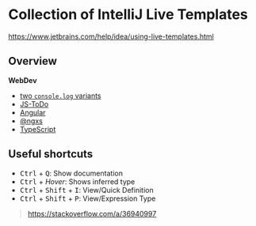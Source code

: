 # Collection of IntelliJ Live Templates

https://www.jetbrains.com/help/idea/using-live-templates.html

## Overview

**WebDev**
* [two `console.log` variants](https://github.com/JanMalch/intellij-live-templates/blob/master/WebDev/console-log.md)
* [JS-ToDo](https://github.com/JanMalch/intellij-live-templates/blob/master/WebDev/jstodo.md)
* [Angular](https://github.com/JanMalch/intellij-live-templates/blob/master/WebDev/angular.md)
* [@ngxs](https://github.com/JanMalch/intellij-live-templates/blob/master/WebDev/ngxs.md)
* [TypeScript](https://github.com/JanMalch/intellij-live-templates/blob/master/WebDev/typescript.md)

## Useful shortcuts

* <kbd>Ctrl</kbd> + <kbd>Q</kbd>: Show documentation
* <kbd>Ctrl</kbd> + *Hover*: Shows inferred type
* <kbd>Ctrl</kbd> + <kbd>Shift</kbd> + <kbd>I</kbd>: View/Quick Definition
* <kbd>Ctrl</kbd> + <kbd>Shift</kbd> + <kbd>P</kbd>: View/Expression Type

> https://stackoverflow.com/a/36940997
